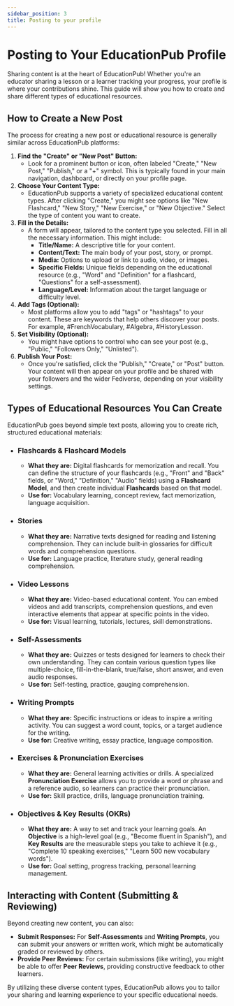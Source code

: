 ```yaml
---
sidebar_position: 3
title: Posting to your profile
---
```


# **Posting to Your EducationPub Profile**

Sharing content is at the heart of EducationPub\! Whether you're an educator sharing a lesson or a learner tracking your progress, your profile is where your contributions shine. This guide will show you how to create and share different types of educational resources.

## **How to Create a New Post**

The process for creating a new post or educational resource is generally similar across EducationPub platforms:

1. **Find the "Create" or "New Post" Button:**  
   * Look for a prominent button or icon, often labeled "Create," "New Post," "Publish," or a "+" symbol. This is typically found in your main navigation, dashboard, or directly on your profile page.  
2. **Choose Your Content Type:**  
   * EducationPub supports a variety of specialized educational content types. After clicking "Create," you might see options like "New Flashcard," "New Story," "New Exercise," or "New Objective." Select the type of content you want to create.  
3. **Fill in the Details:**  
   * A form will appear, tailored to the content type you selected. Fill in all the necessary information. This might include:  
     * **Title/Name:** A descriptive title for your content.  
     * **Content/Text:** The main body of your post, story, or prompt.  
     * **Media:** Options to upload or link to audio, video, or images.  
     * **Specific Fields:** Unique fields depending on the educational resource (e.g., "Word" and "Definition" for a flashcard, "Questions" for a self-assessment).  
     * **Language/Level:** Information about the target language or difficulty level.  
4. **Add Tags (Optional):**  
   * Most platforms allow you to add "tags" or "hashtags" to your content. These are keywords that help others discover your posts. For example, \#FrenchVocabulary, \#Algebra, \#HistoryLesson.  
5. **Set Visibility (Optional):**  
   * You might have options to control who can see your post (e.g., "Public," "Followers Only," "Unlisted").  
6. **Publish Your Post:**  
   * Once you're satisfied, click the "Publish," "Create," or "Post" button. Your content will then appear on your profile and be shared with your followers and the wider Fediverse, depending on your visibility settings.

## **Types of Educational Resources You Can Create**

EducationPub goes beyond simple text posts, allowing you to create rich, structured educational materials:

* ### **Flashcards & Flashcard Models**

  * **What they are:** Digital flashcards for memorization and recall. You can define the structure of your flashcards (e.g., "Front" and "Back" fields, or "Word," "Definition," "Audio" fields) using a **Flashcard Model**, and then create individual **Flashcards** based on that model.  
  * **Use for:** Vocabulary learning, concept review, fact memorization, language acquisition.

* ### **Stories**

  * **What they are:** Narrative texts designed for reading and listening comprehension. They can include built-in glossaries for difficult words and comprehension questions.  
  * **Use for:** Language practice, literature study, general reading comprehension.

* ### **Video Lessons**

  * **What they are:** Video-based educational content. You can embed videos and add transcripts, comprehension questions, and even interactive elements that appear at specific points in the video.  
  * **Use for:** Visual learning, tutorials, lectures, skill demonstrations.

* ### **Self-Assessments**

  * **What they are:** Quizzes or tests designed for learners to check their own understanding. They can contain various question types like multiple-choice, fill-in-the-blank, true/false, short answer, and even audio responses.  
  * **Use for:** Self-testing, practice, gauging comprehension.

* ### **Writing Prompts**

  * **What they are:** Specific instructions or ideas to inspire a writing activity. You can suggest a word count, topics, or a target audience for the writing.  
  * **Use for:** Creative writing, essay practice, language composition.

* ### **Exercises & Pronunciation Exercises**

  * **What they are:** General learning activities or drills. A specialized **Pronunciation Exercise** allows you to provide a word or phrase and a reference audio, so learners can practice their pronunciation.  
  * **Use for:** Skill practice, drills, language pronunciation training.

* ### **Objectives & Key Results (OKRs)**

  * **What they are:** A way to set and track your learning goals. An **Objective** is a high-level goal (e.g., "Become fluent in Spanish"), and **Key Results** are the measurable steps you take to achieve it (e.g., "Complete 10 speaking exercises," "Learn 500 new vocabulary words").  
  * **Use for:** Goal setting, progress tracking, personal learning management.

## **Interacting with Content (Submitting & Reviewing)**

Beyond creating new content, you can also:

* **Submit Responses:** For **Self-Assessments** and **Writing Prompts**, you can submit your answers or written work, which might be automatically graded or reviewed by others.  
* **Provide Peer Reviews:** For certain submissions (like writing), you might be able to offer **Peer Reviews**, providing constructive feedback to other learners.

By utilizing these diverse content types, EducationPub allows you to tailor your sharing and learning experience to your specific educational needs.